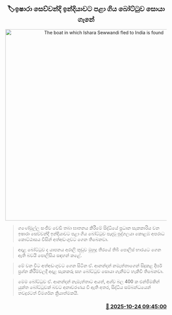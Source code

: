 <p align='center'><b><h2 align='center' title='The boat in which Ishara Sewwandi fled to India is found'>🏷ඉෂාරා සෙව්වන්දි ඉන්දියාවට පළා ගිය බෝට්ටුව සොයා ගැනේ</h2></b></p>
<p align='center'><img src='https://helakuru.sgp1.cdn.digitaloceanspaces.com/esana/images/lib/bort-ishara-lk.jpg' width='600' alt='The boat in which Ishara Sewwandi fled to India is found'></p>

> ගණේමුල්ල සංජීව වෙඩි තබා ඝාතනය කිරීමේ සිද්ධියේ ප්‍රධාන සැකකාරිය වන ඉෂාරා සෙව්වන්දි ඉන්දියාවට පළා ගිය බෝට්ටුව පැදවූ පුද්ගලයා කොළඹ අපරාධ කොට්ඨාසය විසින් අත්අඩංගුවට ගෙන තිබෙනවා.

> අදාළ බෝට්ටුව ද යාපනය අරාලි තුඩුව මුහුදු තීරයේ තිබී පොලිස් භාරයට ගෙන ඇති බවයි පොලිසිය සඳහන් කළේ.

> මේ වන විට අත්අඩංගුවට ගෙන සිටින ඒ. ආනන්දන් නමැත්තාගෙන් සිදුකළ දීර්ඝ ප්‍රශ්න කිරීම්වලදී අදාළ සැකකරු සහ බෝට්ටුව සොයා ගැනීමට හැකිවී තිබෙනවා.

> මෙම බෝට්ටුව ඒ. ආනන්දන් නැමැත්තාට අයත්, අශ්ව බල 400 ක එන්ජිමකින් යුක්ත බෝට්ටුවක් බවට අනාවරණය වී ඇති අතර, සිද්ධිය සම්බන්ධයෙන් තවදුරටත් විමර්ශන ක්‍රියාත්මකයි.



<h3 align='right'><a href='https://www.helakuru.lk/esana/p/114748/'>📅 2025-10-24 09:45:00</a></h3>
